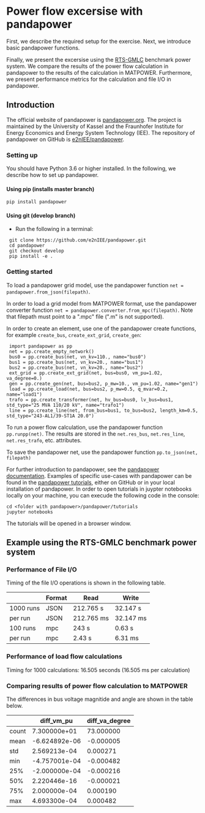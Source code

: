 # Power flow excersise with pandapower

First, we describe the required setup for the exercise. Next, we introduce basic pandapower functions.

Finally, we present the excersise using the [RTS-GMLC](https://github.com/GridMod/RTS-GMLC/tree/v0.2.1/RTS_Data/FormattedData/pandapower)
benchmark power system. We compare the results of the power flow calculation in pandapower to the results of the calculation in MATPOWER.
Furthermore, we present performance metrics for the calculation and file I/O in pandapower.

## Introduction

The official website of pandapower is [pandapower.org](https://pandapower.org/). The project is maintained by the University of Kassel and
the Fraunhofer Institute for Energy Economics and Energy System Technology (IEE). The repository of pandapower on GitHub
is [e2nIEE/pandapower](https://github.com/e2nIEE/pandapower).

### Setting up

You should have Python 3.6 or higher installed. In the following, we describe how to set up pandapower.

#### Using pip (installs master branch)

```
pip install pandapower
```

#### Using git (develop branch)

- Run the following in a terminal:

```
 git clone https://github.com/e2nIEE/pandapower.git
 cd pandapower
 git checkout develop
 pip install -e .
```

### Getting started

To load a pandapower grid model, use the pandapower function `net = pandapower.from_json(filepath)`.

In order to load a grid model from MATPOWER format, use the pandapower converter function `net = pandapower.converter.from_mpc(filepath)`.
Note that filepath must point to a ".mpc" file (".m" is not supported).

In order to create an element, use one of the pandapower create functions, for example `create_bus`, `create_ext_grid`, `create_gen`:

```
 import pandapower as pp
 net = pp.create_empty_network()
 bus0 = pp.create_bus(net, vn_kv=110., name="bus0")
 bus1 = pp.create_bus(net, vn_kv=20., name="bus1")
 bus2 = pp.create_bus(net, vn_kv=20., name="bus2")
 ext_grid = pp.create_ext_grid(net, bus=bus0, vm_pu=1.02, va_degree=0.)
 gen = pp.create_gen(net, bus=bus2, p_mw=10., vm_pu=1.02, name="gen1")
 load = pp.create_load(net, bus=bus2, p_mw=0.5, q_mvar=0.2, name="load1")
 trafo = pp.create_transformer(net, hv_bus=bus0, lv_bus=bus1, std_type="25 MVA 110/20 kV", name="trafo1")
 line = pp.create_line(net, from_bus=bus1, to_bus=bus2, length_km=0.5, std_type="243-AL1/39-ST1A 20.0")
```

To run a power flow calculation, use the pandapower function `pp.runpp(net)`. The results are stored in the `net.res_bus`, `net.res_line`,
`net.res_trafo`, etc. attributes.

To save the pandapower net, use the pandapower function `pp.to_json(net, filepath)`

For further introduction to pandapower, see the [pandapower documentation](https://pandapower.readthedocs.io/en/latest/). Examples of
specific use-cases with pandapower can be found in the [pandapower tutorials](https://github.com/e2nIEE/pandapower/tree/develop/tutorials),
either on GitHub or in your local installation of pandapower. In order to open tutorials in juypter notebooks locally on your machine, you
can execude the following code in the console:

```
cd <folder with pandapower>/pandapower/tutorials
jupyter notebooks
```

The tutorials will be opened in a browser window.

## Example using the RTS-GMLC benchmark power system

### Performance of File I/O

Timing of the file I/O operations is shown in the following table.

|            | Format     |  Read        |  Write      |
|------------|------------|--------------|-------------|
|  1000 runs | JSON       |  212.765 s   | 32.147 s    |
|  per run   | JSON       |  212.765 ms  | 32.147 ms   |
|  100 runs  | mpc        |  243 s       | 0.63 s      |
|  per run   | mpc        |  2.43 s      | 6.31 ms     |

### Performance of load flow calculations

Timing for 1000 calculations: 16.505 seconds (16.505 ms per calculation)

### Comparing results of power flow calculation to MATPOWER

The differences in bus voltage magnitide and angle are shown in the table below.

|       |    diff_vm_pu | diff_va_degree |
|-------|--------------|----------------|
| count |  7.300000e+01 |      73.000000 |
| mean  | -6.624892e-06 |      -0.000005 |
| std   |  2.569213e-04 |       0.000271 |
| min   | -4.757001e-04 |      -0.000482 |
| 25%   | -2.000000e-04 |      -0.000216 |
| 50%   |  2.220446e-16 |      -0.000021 |
| 75%   |  2.000000e-04 |       0.000190 |
| max   |  4.693300e-04 |       0.000482 |
